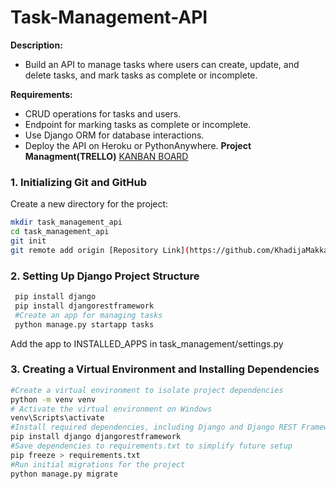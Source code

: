 # Task-Management-API
**Description:** 
 - Build an API to manage tasks where users can create, update, and delete tasks, and mark tasks as complete or incomplete.

**Requirements:**
 - CRUD operations for tasks and users.
 - Endpoint for marking tasks as complete or incomplete.
 - Use Django ORM for database interactions.
 - Deploy the API on Heroku or PythonAnywhere.
**Project Managment(TRELLO)**
[KANBAN BOARD](https://trello.com/b/NsJUTf2w/capstone-alx)

### 1. Initializing Git and GitHub
Create a new directory for the project:
   ```bash
   mkdir task_management_api
   cd task_management_api
   git init
   git remote add origin [Repository Link](https://github.com/KhadijaMakkaoui/Task-Management-API.git) 
   ```

### 2. Setting Up Django Project Structure
   ```bash
    pip install django
    pip install djangorestframework
    #Create an app for managing tasks
    python manage.py startapp tasks
```
Add the app to INSTALLED_APPS in task_management/settings.py

### 3. Creating a Virtual Environment and Installing Dependencies
```bash
#Create a virtual environment to isolate project dependencies
python -m venv venv
# Activate the virtual environment on Windows
venv\Scripts\activate
#Install required dependencies, including Django and Django REST Framework
pip install django djangorestframework
#Save dependencies to requirements.txt to simplify future setup
pip freeze > requirements.txt
#Run initial migrations for the project
python manage.py migrate
```

